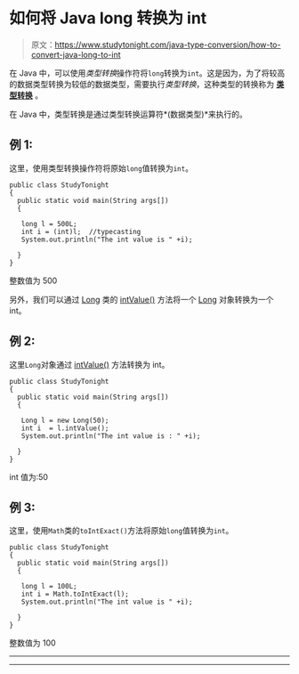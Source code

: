 # 如何将 Java long 转换为 int

> 原文：<https://www.studytonight.com/java-type-conversion/how-to-convert-java-long-to-int>

在 Java 中，可以使用*类型转换*操作符将`long`转换为`int`。这是因为，为了将较高的数据类型转换为较低的数据类型，需要执行*类型转换*，这种类型的转换称为 [**类型转换**](https://www.studytonight.com/java/type-casting-in-java.php) 。

在 Java 中，类型转换是通过类型转换运算符*(数据类型)*来执行的。

## 例 1:

这里，使用类型转换操作符将原始`long`值转换为`int`。

```
public class StudyTonight
{  
  public static void main(String args[])
  {  

   long l = 500L;  
   int i = (int)l;  //typecasting 
   System.out.println("The int value is " +i); 

  }
}
```

整数值为 500

另外，我们可以通过 [Long](https://www.studytonight.com/java/wrapper-class.php) 类的 [intValue()](https://www.studytonight.com/java-wrapper-class/java-long-intvalue-method) 方法将一个 [Long](https://www.studytonight.com/java/wrapper-class.php) 对象转换为一个 int。

## 例 2:

这里`Long`对象通过 [intValue()](https://www.studytonight.com/java-wrapper-class/java-long-intvalue-method) 方法转换为 int。

```
public class StudyTonight
{  
  public static void main(String args[])
  {  

   Long l = new Long(50);  
   int i  = l.intValue();  
   System.out.println("The int value is : " +i);   

  }
}
```

int 值为:50

## 例 3:

这里，使用`Math`类的`toIntExact()`方法将原始`long`值转换为`int`。

```
public class StudyTonight
{  
  public static void main(String args[])
  {  

   long l = 100L;
   int i = Math.toIntExact(l);
   System.out.println("The int value is " +i); 

  }
}
```

整数值为 100

* * *

* * *